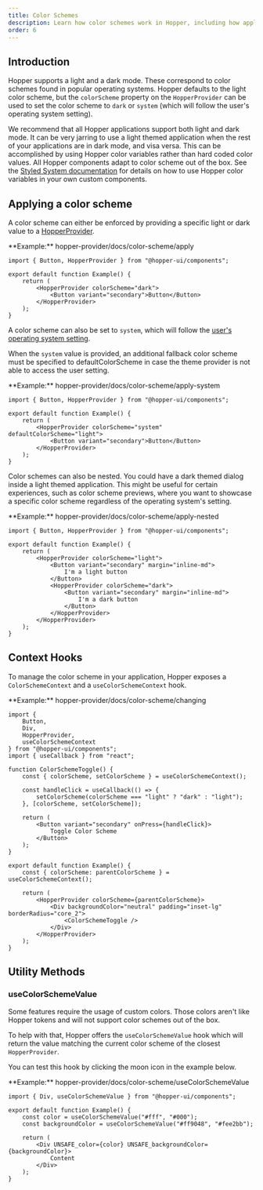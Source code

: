 ```yaml
---
title: Color Schemes
description: Learn how color schemes work in Hopper, including how applications can adapt to operating system's dark mode.
order: 6
---
```


## Introduction

Hopper supports a light and a dark mode. These correspond to color schemes found in popular operating systems. Hopper defaults to the light color scheme, but the `colorScheme` property on the `HopperProvider` can be used to set the color scheme to `dark` or `system` (which will follow the user's operating system setting).

We recommend that all Hopper applications support both light and dark mode. It can be very jarring to use a light themed application when the rest of your applications are in dark mode, and visa versa. This can be accomplished by using Hopper color variables rather than hard coded color values. All Hopper components adapt to color scheme out of the box. See the [Styled System documentation](/styled-system/overview/introduction) for details on how to use Hopper color variables in your own custom components.

## Applying a color scheme

A color scheme can either be enforced by providing a specific light or dark value to a [HopperProvider](./HopperProvider).

\*\*Example:\*\* hopper-provider/docs/color-scheme/apply

```tsx
import { Button, HopperProvider } from "@hopper-ui/components";

export default function Example() {
    return (
        <HopperProvider colorScheme="dark">
            <Button variant="secondary">Button</Button>
        </HopperProvider>
    );
}

```

A color scheme can also be set to `system`, which will follow the [user's operating system setting](https://developer.mozilla.org/en-US/docs/Web/CSS/@media/prefers-color-scheme).

When the `system` value is provided, an additional fallback color scheme must be specified to defaultColorScheme in case the theme provider is not able to access the user setting.

\*\*Example:\*\* hopper-provider/docs/color-scheme/apply-system

```tsx
import { Button, HopperProvider } from "@hopper-ui/components";

export default function Example() {
    return (
        <HopperProvider colorScheme="system" defaultColorScheme="light">
            <Button variant="secondary">Button</Button>
        </HopperProvider>
    );
}

```

Color schemes can also be nested. You could have a dark themed dialog inside a light themed application. This might be useful for certain experiences, such as color scheme previews, where you want to showcase a specific color scheme regardless of the operating system's setting.

\*\*Example:\*\* hopper-provider/docs/color-scheme/apply-nested

```tsx
import { Button, HopperProvider } from "@hopper-ui/components";

export default function Example() {
    return (
        <HopperProvider colorScheme="light">
            <Button variant="secondary" margin="inline-md">
                I'm a light button
            </Button>
            <HopperProvider colorScheme="dark">
                <Button variant="secondary" margin="inline-md">
                    I'm a dark button
                </Button>
            </HopperProvider>
        </HopperProvider>
    );
}

```

## Context Hooks

To manage the color scheme in your application, Hopper exposes a `ColorSchemeContext` and a `useColorSchemeContext` hook.

\*\*Example:\*\* hopper-provider/docs/color-scheme/changing

```tsx
import {
    Button,
    Div,
    HopperProvider,
    useColorSchemeContext
} from "@hopper-ui/components";
import { useCallback } from "react";

function ColorSchemeToggle() {
    const { colorScheme, setColorScheme } = useColorSchemeContext();

    const handleClick = useCallback(() => {
        setColorScheme(colorScheme === "light" ? "dark" : "light");
    }, [colorScheme, setColorScheme]);

    return (
        <Button variant="secondary" onPress={handleClick}>
            Toggle Color Scheme
        </Button>
    );
}

export default function Example() {
    const { colorScheme: parentColorScheme } = useColorSchemeContext();

    return (
        <HopperProvider colorScheme={parentColorScheme}>
            <Div backgroundColor="neutral" padding="inset-lg" borderRadius="core_2">
                <ColorSchemeToggle />
            </Div>
        </HopperProvider>
    );
}

```

## Utility Methods

### useColorSchemeValue

Some features require the usage of custom colors. Those colors aren't like Hopper tokens and will not support color schemes out of the box.

To help with that, Hopper offers the `useColorSchemeValue` hook which will return the value matching the current color scheme of the closest `HopperProvider`.

You can test this hook by clicking the moon icon in the example below.

\*\*Example:\*\* hopper-provider/docs/color-scheme/useColorSchemeValue

```tsx
import { Div, useColorSchemeValue } from "@hopper-ui/components";

export default function Example() {
    const color = useColorSchemeValue("#fff", "#000");
    const backgroundColor = useColorSchemeValue("#ff9048", "#fee2bb");

    return (
        <Div UNSAFE_color={color} UNSAFE_backgroundColor={backgroundColor}>
            Content
        </Div>
    );
}

```
